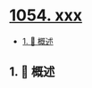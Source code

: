 # [1054. xxx](https://github.com/Tdahuyou/TNotes.leetcode/tree/main/notes/1054.%20xxx)

<!-- region:toc -->

- [1. 📝 概述](#1--概述)

<!-- endregion:toc -->

## 1. 📝 概述
